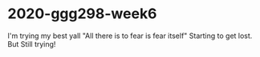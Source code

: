 # 2020-ggg298-week6

I'm trying my best yall
"All there is to fear is fear itself"
Starting to get lost. But Still trying!
